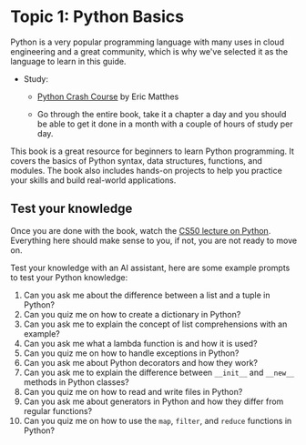 # Topic 1: Python Basics

Python is a very popular programming language with many uses in cloud engineering and a great community, which is why we've selected it as the language to learn in this guide.

- Study: 
    - [Python Crash Course](https://nostarch.com/pythoncrashcourse2e) by Eric Matthes

    - Go through the entire book, take it a chapter a day and you should be able to get it done in a month with a couple of hours of study per day.

    
This book is a great resource for beginners to learn Python programming. It covers the basics of Python syntax, data structures, functions, and modules. The book also includes hands-on projects to help you practice your skills and build real-world applications. 

## Test your knowledge

Once you are done with the book, watch the [CS50 lecture on Python](https://youtu.be/LfaMVlDaQ24?feature=shared&t=49364). Everything here should make sense to you, if not, you are not ready to move on.

Test your knowledge with an AI assistant, here are some example prompts to test your Python knowledge:

1. Can you ask me about the difference between a list and a tuple in Python?
2. Can you quiz me on how to create a dictionary in Python?
3. Can you ask me to explain the concept of list comprehensions with an example?
4. Can you ask me what a lambda function is and how it is used?
5. Can you quiz me on how to handle exceptions in Python?
6. Can you ask me about Python decorators and how they work?
7. Can you ask me to explain the difference between `__init__` and `__new__` methods in Python classes?
8. Can you quiz me on how to read and write files in Python?
9. Can you ask me about generators in Python and how they differ from regular functions?
10. Can you quiz me on how to use the `map`, `filter`, and `reduce` functions in Python?
